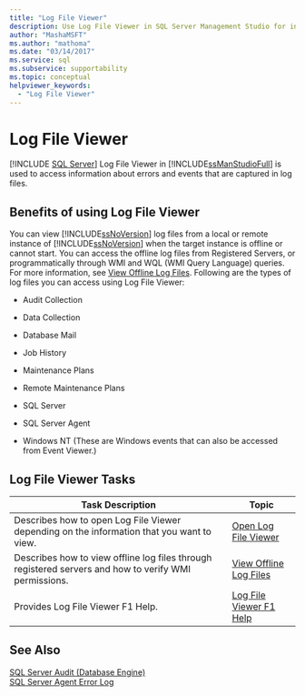 ```yaml
---
title: "Log File Viewer"
description: Use Log File Viewer in SQL Server Management Studio for information about errors and events that are captured in log files.
author: "MashaMSFT"
ms.author: "mathoma"
ms.date: "03/14/2017"
ms.service: sql
ms.subservice: supportability
ms.topic: conceptual
helpviewer_keywords:
  - "Log File Viewer"
---
```

# Log File Viewer
 [!INCLUDE [SQL Server](../../includes/applies-to-version/sqlserver.md)]
  Log File Viewer in [!INCLUDE[ssManStudioFull](../../includes/ssmanstudiofull-md.md)] is used to access information about errors and events that are captured in log files.  
  
## Benefits of using Log File Viewer  
 You can view [!INCLUDE[ssNoVersion](../../includes/ssnoversion-md.md)] log files from a local or remote instance of [!INCLUDE[ssNoVersion](../../includes/ssnoversion-md.md)] when the target instance is offline or cannot start. You can access the offline log files from Registered Servers, or programmatically through WMI and WQL (WMI Query Language) queries. For more information, see [View Offline Log Files](../../relational-databases/logs/view-offline-log-files.md). Following are the types of log files you can access using Log File Viewer:  
  
-   Audit Collection  
  
-   Data Collection  
  
-   Database Mail  
  
-   Job History  
  
-   Maintenance Plans  
  
-   Remote Maintenance Plans  
  
-   SQL Server  
  
-   SQL Server Agent  
  
-   Windows NT (These are Windows events that can also be accessed from Event Viewer.)  
  
## Log File Viewer Tasks  
  
|Task Description|Topic|  
|----------------------|-----------|  
|Describes how to open Log File Viewer depending on the information that you want to view.|[Open Log File Viewer](../../relational-databases/logs/open-log-file-viewer.md)|  
|Describes how to view offline log files through registered servers and how to verify WMI permissions.|[View Offline Log Files](../../relational-databases/logs/view-offline-log-files.md)|  
|Provides Log File Viewer F1 Help.|[Log File Viewer F1 Help](../../relational-databases/logs/log-file-viewer-f1-help.md)|  
  
## See Also  
 [SQL Server Audit &#40;Database Engine&#41;](../../relational-databases/security/auditing/sql-server-audit-database-engine.md)   
 [SQL Server Agent Error Log](../../ssms/agent/sql-server-agent-error-log.md)  
  
  
